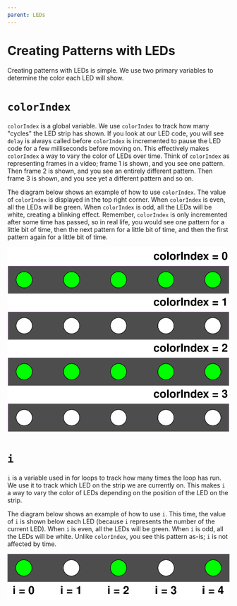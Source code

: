 ```yaml
---
parent: LEDs
---
```


# Creating Patterns with LEDs

Creating patterns with LEDs is simple. We use two primary variables to determine the color each LED will show.

# `colorIndex`

`colorIndex` is a global variable. We use `colorIndex` to track how many "cycles" the LED strip has shown. If you look at our LED code, you will see `delay` is always called before `colorIndex` is incremented to pause the LED code for a few milliseconds before moving on. This effectively makes `colorIndex` a way to vary the color of LEDs over time. Think of `colorIndex` as representing frames in a video; frame 1 is shown, and you see one pattern. Then frame 2 is shown, and you see an entirely different pattern. Then frame 3 is shown, and you see yet a different pattern and so on.

The diagram below shows an example of how to use `colorIndex`. The value of `colorIndex` is displayed in the top right corner. When `colorIndex` is even, all the LEDs will be green. When `colorIndex` is odd, all the LEDs will be white, creating a blinking effect. Remember, `colorIndex` is only incremented after some time has passed, so in real life, you would see one pattern for a little bit of time, then the next pattern for a little bit of time, and then the first pattern again for a little bit of time.

![](/assets/color_index_example.svg)

# `i`

`i` is a variable used in for loops to track how many times the loop has run. We use it to track which LED on the strip we are currently on. This makes `i` a way to vary the color of LEDs depending on the position of the LED on the strip.

The diagram below shows an example of how to use `i`. This time, the value of `i` is shown below each LED (because `i` represents the number of the current LED). When `i` is even, all the LEDs will be green. When `i` is odd, all the LEDs will be white. Unlike `colorIndex`, you see this pattern as-is; `i` is not affected by time.

![](/assets/i_example.svg)
